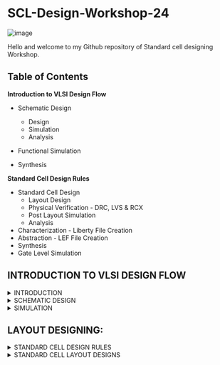 # SCL-Design-Workshop-24

![image](https://github.com/Tawfeeq2507/SCL-Design-Workshop-24/assets/142083027/b76430f9-a1a2-4d99-bb7d-5af8c24bd7db) 

Hello and welcome to my Github repository of Standard cell designing Workshop.

## Table of Contents

**Introduction to VLSI Design Flow**
+ Schematic Design
  - Design
  - Simulation
  - Analysis

+ Functional Simulation
+ Synthesis

**Standard Cell Design Rules**
+ Standard Cell Design
  - Layout Design
  - Physical Verification - DRC, LVS & RCX
  - Post Layout Simulation
  - Analysis
+ Characterization - Liberty File Creation
+ Abstraction - LEF File Creation
+ Synthesis
+ Gate Level Simulation
 
## INTRODUCTION TO VLSI DESIGN FLOW
<details>
<summary> INTRODUCTION </summary>
In VLSI Design flow we have two types of Design flows:

1) ASIC - **Application Specific Integrated Circuits** 
2) GPIC - **General Purpose Integrated Circuits**

**Difference Between ASIC and GPIC**

![image](https://github.com/Tawfeeq2507/SCL-Design-Workshop-24/assets/142083027/83f03318-062d-4af0-94dc-02ff1d90112e)

**Design Styles**
In Design flow we have Different Styles of Designing:

![image](https://github.com/Tawfeeq2507/SCL-Design-Workshop-24/assets/142083027/94284881-f70a-4744-8367-b72f15a2052a)

1) **Full Custom Design:** we start designing from the Transistor Level with advantages as very high time and high performance as each and every parameter can be modified.
2) **Semi Custom Design:** under semi custom design we have:
- Standard Cell Based Design.
- Gate Array Based Design.
- FPGA Based Design. 

In this workshop we focus only on the Standard Cell Based Designing.

</details>

<details>
<summary>SCHEMATIC DESIGN</summary>

In Schematic Design we Design the schematic of the Gates using Transistors and we Design these using the CMOS logic where we have pull up network and a pulldown Network and Name them according to the Industrial Standard Naming of Cells:

![image](https://github.com/Tawfeeq2507/SCL-Design-Workshop-24/assets/142083027/c15de560-6f99-449f-88b0-17e1143bbc58)

**DESIGNS**

1) INV1X1:

![image](https://github.com/Tawfeeq2507/SCL-Design-Workshop-24/assets/142083027/73489db2-e708-4177-8c47-1cf8f1dc89f5)

![image](https://github.com/Tawfeeq2507/SCL-Design-Workshop-24/assets/142083027/db816eef-2f94-4684-8c97-c3b5be31ef77)

Similarly we can design schematic for higher Driving Strength:

**Driving Strength:**
Driving Strength means "driving capacity" of the logic gate, ie if we have 4 NANDS connected to our logic gate to drive them we need wud need enuff driving strength which will lead to the formation of channel in them.The driving strength of a standard cell is determined by various factors including the size and layout of transistors within the cell, the power supply voltage, and the load capacitance it needs to drive. Cells with higher driving strength can handle larger loads and are typically used in critical paths of the design where timing and signal integrity are crucial.
   
2) INV1X2:
we increase the aspect ratio twice to get double the driving rate

![image](https://github.com/Tawfeeq2507/SCL-Design-Workshop-24/assets/142083027/3edc6c5d-dbcd-43cc-bc15-4148dfc3b022)

![image](https://github.com/Tawfeeq2507/SCL-Design-Workshop-24/assets/142083027/a64ff788-03e4-4a9f-a53b-78db42910489)

3) INV1X3:

![image](https://github.com/Tawfeeq2507/SCL-Design-Workshop-24/assets/142083027/1c732e48-20b9-46b4-91c2-d8fa0ea080c5)

![image](https://github.com/Tawfeeq2507/SCL-Design-Workshop-24/assets/142083027/165490fd-ed9f-46bc-b27a-64a5c7cd18cd)

4) INV1X4:

![image](https://github.com/Tawfeeq2507/SCL-Design-Workshop-24/assets/142083027/819190c1-a541-4083-8655-f4168150efc3)

![image](https://github.com/Tawfeeq2507/SCL-Design-Workshop-24/assets/142083027/b9b923e4-2248-4a85-b1da-72cc6e1d3fab)

5) NAND2X1:

![image](https://github.com/Tawfeeq2507/SCL-Design-Workshop-24/assets/142083027/1c592579-aea3-4579-b527-87ead55dc2fb)

6) NAND2X2:

![image](https://github.com/Tawfeeq2507/SCL-Design-Workshop-24/assets/142083027/82206417-7edc-40c9-baa4-242ec03b98a8)

7) NOR2X1:

![image](https://github.com/Tawfeeq2507/SCL-Design-Workshop-24/assets/142083027/0a1f6879-ed29-416a-9ae4-6212c836543f)

![image](https://github.com/Tawfeeq2507/SCL-Design-Workshop-24/assets/142083027/d515f451-f54d-4839-8f77-0fe991324f73)


8) NOR2X2:

![image](https://github.com/Tawfeeq2507/SCL-Design-Workshop-24/assets/142083027/1e14ac8e-689d-485b-8bcd-72ee286abbe2)

![image](https://github.com/Tawfeeq2507/SCL-Design-Workshop-24/assets/142083027/1b8fe776-f849-4ab1-87b4-7f5af4fe606f)

9) AND2X1:

![image](https://github.com/Tawfeeq2507/SCL-Design-Workshop-24/assets/142083027/4877bbd2-38f1-4dd3-b17e-4d66954dee5e)

![image](https://github.com/Tawfeeq2507/SCL-Design-Workshop-24/assets/142083027/a8c37e36-4d1d-45b2-853d-ea0b85918220)

10) AND2X2:

![image](https://github.com/Tawfeeq2507/SCL-Design-Workshop-24/assets/142083027/c8938b0c-9ef9-47bb-b172-569136ec65e8)

![image](https://github.com/Tawfeeq2507/SCL-Design-Workshop-24/assets/142083027/f603563d-e8ca-417d-b0e2-712887564320)

11) OR2X1:

![image](https://github.com/Tawfeeq2507/SCL-Design-Workshop-24/assets/142083027/2b4df79d-76be-4385-80f9-c15cb07a11c9)

![image](https://github.com/Tawfeeq2507/SCL-Design-Workshop-24/assets/142083027/f67ccc4a-ccb9-4386-9502-2426d6d9f791)

12) OR2X2:

![image](https://github.com/Tawfeeq2507/SCL-Design-Workshop-24/assets/142083027/fe501b98-8431-4f1b-ba54-e69fd2d0eda4)

![image](https://github.com/Tawfeeq2507/SCL-Design-Workshop-24/assets/142083027/c6cd8a76-8cf7-49b6-85f3-edad898b3ab6)

</details>

<details>
<summary> SIMULATION </summary>

For Simulating the Designed Schematic designs we will Follow the steps given Below:

STEP 1:

Create a Cellview Symbol of the Designed Schematic with required Input and Output pins Generated.

STEP 2: 

Create a new TEST file to test simulate and test the Schematics we designed, create instance and select the required Symbol from the Your library created.

STEP 3:

we now Add the VDC, GND, CAPACITOR OF 10f Farad  and required Input Voltages and connect them to the respective Inputs and Outputs and create a Pin Vout from which we will generate our Output of the Schematic Design.

STEP 4:

We now perform Transient Analysis and select the outputs from the plot as the inputs and ouputs to be plotted.

</details>

## LAYOUT DESIGNING:

<details>
<summary> STANDARD CELL DESIGN RULES </summary>

Before Designing the Layout there are certain Standard Cell Design Rules that needs to followed by the Designer, The Rules are :

There are 3 Considerations In the Standard Cell Designing which are the **Height, track, Pitch**.

+ Keep Fixed Spacing Between the **HORIZONTAL** and **VERTICAL** gridlines.
+ **Height** of the Track Should be **Fixed**.
+ Metal to Metal connection Via **Contact** are always centered  to crossing.
+ Different Schemes Used in defininf the Pitch Size which are:
  - LINE TO LINE:

    ![image](https://github.com/Tawfeeq2507/SCL-Design-Workshop-24/assets/142083027/cc29a5f6-4543-4a4d-9309-472ac8f6652a)

    Using LINE TO LINE we Have Advantage of using less area but Disadvantage is that we have the Cells Densily Packed with very few spaces left which will lead to it Having very HIGH Routing Grid Density.
    
  - LINE TO VIA:

    ![image](https://github.com/Tawfeeq2507/SCL-Design-Workshop-24/assets/142083027/8c3fd147-e6e2-4aed-b80c-81ca1eaee29e)

    We Have A DRC Error when it comes to using LINE TO VIA.
    
  - VIA TO VIA:
 
    ![image](https://github.com/Tawfeeq2507/SCL-Design-Workshop-24/assets/142083027/792a26aa-007f-4cb1-9eb1-4e84169d8045)

    Using VIA TO VIA During Global routing we have enough spacing to Route without DRC Error.
    
+ Via Pin Positioning : Always place Via Pins on the crossing points of the grid.
+ VDD RAIL - Generally (3-5) Times The minimum width of the Metal1. VDD and GND rail lines are used to provide adequate Current to all the Cells in the ROW.

![image](https://github.com/Tawfeeq2507/SCL-Design-Workshop-24/assets/142083027/ed4c3b92-0caa-4780-8781-e056faaf3508)

+ N-well extension outside the PR Boundary: N-well is extended to That the N-Well of the Neighboring PMOS cells **Merges** giving a Common N-well.
+ PR Boundary: This Gives the Size of the Cell. Its Height is Taken from Centre of VDD and GND rail line and width By excluding the Extentions. 
+ Outside PR Boundary the VDD and GND rails are Extended which helps to **abut** the neighboring Cells Automatically.

![image](https://github.com/Tawfeeq2507/SCL-Design-Workshop-24/assets/142083027/85461aaf-e0d5-4705-bad7-33f90c31a02b)

+ Spacing between and n/p type active region is to provide spacing/isolation Between Neighboring standard cell MOS devices.

Other than these we also take Care of the **LAMBDA RULES** which play an important Role in Providing No **DRC ERRORS**.

</details>

<details>
<summary>STANDARD CELL LAYOUT DESIGNS </summary>


</details>







 


















